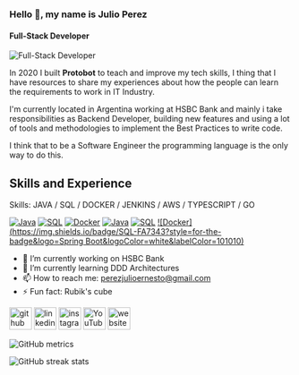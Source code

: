 ### Hello 👋, my name is Julio Perez
#### Full-Stack Developer
![Full-Stack Developer](https://i.imgur.com/K01zeD9.png)

In 2020 I built **Protobot** to teach and improve my tech skills, I thing that I have resources to share my experiences about  how the people can learn the requirements to work in IT Industry.

I'm currently located in Argentina working at HSBC Bank and mainly i take responsibilities as Backend Developer, building new features and using a lot of tools and methodologies to implement the Best Practices to write code.

I think that to be a Software Engineer the programming language is the only way to do this.

## Skills and Experience
Skills: JAVA / SQL / DOCKER / JENKINS / AWS / TYPESCRIPT / GO

[![Java](https://img.shields.io/badge/SQL-FA7343?style=for-the-badge&logo=java&logoColor=white&labelColor=101010)]()
[![SQL](https://img.shields.io/badge/SQL-FA7343?style=for-the-badge&logo=PostgreSQL&logoColor=white&labelColor=101010)]()
[![Docker](https://img.shields.io/badge/SQL-FA7343?style=for-the-badge&logo=Docker&logoColor=white&labelColor=101010)]()
[![Java](https://img.shields.io/badge/SQL-FA7343?style=for-the-badge&logo=Jenkins&logoColor=white&labelColor=101010)]()
[![SQL](https://img.shields.io/badge/SQL-FA7343?style=for-the-badge&logo=JUnit5&logoColor=white&labelColor=101010)]()
[![Docker](https://img.shields.io/badge/SQL-FA7343?style=for-the-badge&logo=Spring Boot&logoColor=white&labelColor=101010)]()
- 🔭 I’m currently working on HSBC Bank 
- 🌱 I’m currently learning DDD Architectures 
- 📫 How to reach me: perezjulioernesto@gmail.com 
- ⚡ Fun fact: Rubik's cube 


[<img src='https://cdn.jsdelivr.net/npm/simple-icons@3.0.1/icons/github.svg' alt='github' height='40'>](https://github.com/julioperezdev)  [<img src='https://cdn.jsdelivr.net/npm/simple-icons@3.0.1/icons/linkedin.svg' alt='linkedin' height='40'>](https://www.linkedin.com/in/jperezviloria/)  [<img src='https://cdn.jsdelivr.net/npm/simple-icons@3.0.1/icons/instagram.svg' alt='instagram' height='40'>](https://www.instagram.com/julioperez.dev/)  [<img src='https://cdn.jsdelivr.net/npm/simple-icons@3.0.1/icons/youtube.svg' alt='YouTube' height='40'>](https://www.youtube.com/channel/protobotdev)  [<img src='https://cdn.jsdelivr.net/npm/simple-icons@3.0.1/icons/icloud.svg' alt='website' height='40'>](protobot.dev)  

![GitHub metrics](https://metrics.lecoq.io/julioperezdev)  

![GitHub streak stats](https://github-readme-streak-stats.herokuapp.com/?user=julioperezdev)  

